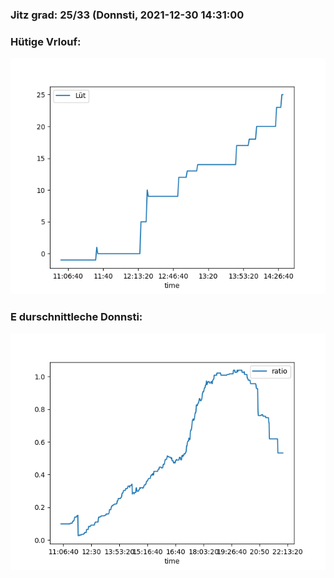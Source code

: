 ### Jitz grad: 25/33 (Donnsti, 2021-12-30 14:31:00

### Hütige Vrlouf:
![Graph](Today.png)

### E durschnittleche Donnsti:
![Graph](Donnsti.png)